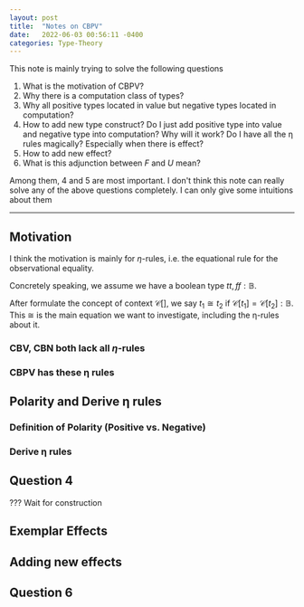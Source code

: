 ```yaml
---
layout: post
title:  "Notes on CBPV"
date:   2022-06-03 00:56:11 -0400
categories: Type-Theory
---
```

This note is mainly trying to solve the following questions
1. What is the motivation of CBPV?
2. Why there is a computation class of types?
3. Why all positive types located in value but negative types located in computation?
4. How to add new type construct? Do I just add positive type into value and negative type into computation? Why will it work? Do I have all the η rules magically? Especially when there is effect?
5. How to add new effect?
6. What is this adjunction between $F$ and $U$ mean?

Among them, 4 and 5 are most important. I don't think this note can really solve any of the above questions completely. I can only give some intuitions about them

***
## Motivation
I think the motivation is mainly for $\eta$-rules, i.e. the equational rule for the observational equality. 


Concretely speaking, we assume we have a boolean type $tt, ff : \mathbb{B}$. 

After formulate the concept of context $\mathcal{C}[]$, 
we say $t_1 ≅ t_2$ if $\mathcal{C}[t_1] = \mathcal{C}[t_2] : \mathbb{B}$. This ≅ is the main equation we want to investigate, including the η-rules about it.
### CBV, CBN both lack all $\eta$-rules
<!-- Talk about how CBV and CBN lack η rule for function (negative) type and sum (positive) type respectively -->

### CBPV has these η rules 
<!-- Indicate the motivation(intuition) why CBPV has these two eta rules -->
<!-- For function type, we want a value of function only be applicable, thus we need thunk and computation type -->

## Polarity and Derive η rules

### Definition of Polarity (Positive vs. Negative)
<!-- Indicate how positive negative type looks like in type theory, categorically and programming language -->
<!-- What is the categorical object for positive product? -->

### Derive η rules
<!-- Derive eta-rule for them, purely from type theory, and extend to programming language  -->

## Question 4
??? Wait for construction


## Exemplar Effects

## Adding new effects

## Question 6
